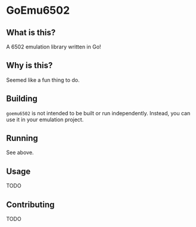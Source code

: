 # GoEmu6502

## What is this?
A 6502 emulation library written in Go!


## Why is this?

Seemed like a fun thing to do.

## Building

`goemu6502` is not intended to be built or run independently. Instead, you can use it in your emulation project.

## Running

See above.

## Usage

TODO

## Contributing

TODO